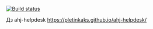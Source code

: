 [![Build status](https://ci.appveyor.com/api/projects/status/huii8ennieqe8m9n?svg=true)](https://ci.appveyor.com/project/Pletinkaks/ahj-helpdesk)

Дз ahj-helpdesk https://pletinkaks.github.io/ahj-helpdesk/